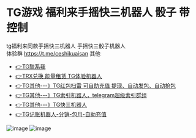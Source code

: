 # TG游戏 福利来手摇快三机器人 骰子  带控制
tg福利来同款手摇快三机器人 手摇快三骰子机器人  
体验群 https://t.me/ceshikuaisan
其他
* [👉TG联系我](https://t.me/question_ro)
* [👉TRX兑换 能量租赁 TG体验机器人](https://t.me/trxdhu1_bot)
* [👉TG其他---》TG红包扫雷 可自助充值 提现、自动发包、自动抢包](https://t.me/gshskski)
* [👉TG其他---》TG索引机器人，telegram超级索引群组](https://t.me/sousuo_z)
* [👉TG其他---》TG快三机器人](https://t.me/shouyaokuaisan_bot)
* [👉TG记账机器人-分销-包月-自助充值](https://t.me/tg_tj_bot)

![image](https://github.com/user-attachments/assets/9c27096b-81ca-42bc-b701-9a52c5ab92ec)
![image](https://github.com/user-attachments/assets/19f97239-0bee-4229-9c0e-6eb8aa98e519)
